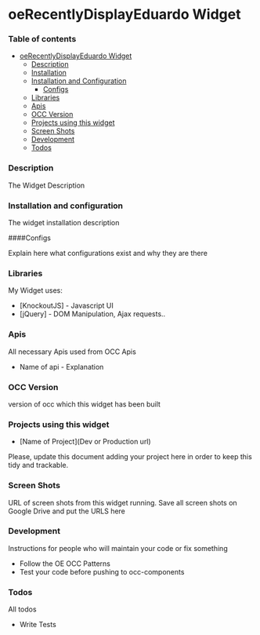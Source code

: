 # oeRecentlyDisplayEduardo Widget

### Table of contents
- [oeRecentlyDisplayEduardo Widget](#oeRecentlyDisplayEduardo-widget)
    - [Description](#description)
    - [Installation](#installation)
    - [Installation and Configuration](#installation-and-configuration)
        - [Configs](#configs)
    - [Libraries](#libraries)
    - [Apis](#apis)
    - [OCC Version](#occ-version)
    - [Projects using this widget](#projects-using-this-widget)
    - [Screen Shots](#screen-shots)
    - [Development](#development)
    - [Todos](#todos)

### Description

The Widget Description

### Installation and configuration

The widget installation description

####Configs

Explain here what configurations exist and why they are there

### Libraries

My Widget uses:

* [KnockoutJS] - Javascript UI
* [jQuery] - DOM Manipulation, Ajax requests..

### Apis

All necessary Apis used from OCC Apis

* Name of api - Explanation

### OCC Version

version of occ which this widget has been built

### Projects using this widget

* [Name of Project](Dev or Production url) 

Please, update this document adding your project here in order to keep this tidy and trackable. 

### Screen Shots

URL of screen shots from this widget running. Save all screen shots on Google Drive and put the URLS here

### Development

Instructions for people who will maintain your code or fix something

* Follow the OE OCC Patterns
* Test your code before pushing to occ-components

### Todos

All todos

 - Write Tests
